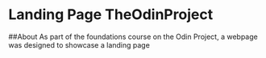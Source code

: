 # Landing Page TheOdinProject
##About
As part of the foundations course on the Odin Project, a webpage was designed to showcase a landing page
